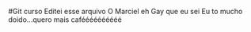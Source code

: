#Git curso
Editei esse arquivo
O Marciel eh Gay que eu sei
Eu to mucho doido...quero mais caféééééééééé
